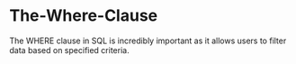 # The-Where-Clause
The WHERE clause in SQL is incredibly important as it allows users to filter data based on specified criteria. 
